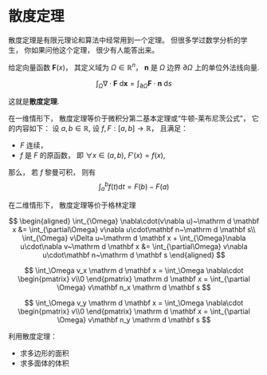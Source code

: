 # 散度定理

散度定理是有限元理论和算法中经常用到一个定理。 但很多学过数学分析的学生， 你如果问他这个定理， 很少有人能答出来。

给定向量函数 $\mathbf F(x)$， 其定义域为 $\Omega\in\mathbb R^n$， $\mathbf n$ 是 $\Omega$ 边界 $\partial \Omega$ 上的单位外法线向量.

$$
\int_{\Omega} \nabla\cdot\mathbf F~ \mathrm d \mathbf x = \int_{\partial \Omega}\mathbf  F\cdot\mathbf n ~\mathrm d s
$$

这就是**散度定理**.

在一维情形下， 散度定理等价于微积分第二基本定理或“牛顿-莱布尼茨公式”， 它的内容如下：
设 $a, b\in \mathbb R$, 设 $f, F:[a, b]\rightarrow \mathbb R$， 且满足：

* $F$ 连续，
* $f$ 是 $F$ 的原函数， 即 $\forall x \in (a, b)$, $F'(x) = f(x)$,

那么， 若 $f$ 黎曼可积， 则有
$$
\int_a^b f(t) \mathrm d t = F(b) - F(a)
$$

在二维情形下， 散度定理等价于格林定理



$$
\begin{aligned}
\int_{\Omega} \nabla\cdot(v\nabla u)~\mathrm d \mathbf x &= \int_{\partial\Omega} v\nabla u\cdot\mathbf n~\mathrm d \mathbf s\\
\int_{\Omega} v\Delta u~\mathrm d \mathbf x + \int_{\Omega}\nabla u\cdot\nabla v~\mathrm d \mathbf x &= \int_{\partial\Omega} v\nabla u\cdot\mathbf n~\mathrm d \mathbf s
\end{aligned}
$$

$$
\int_\Omega v_x \mathrm d \mathbf x = \int_\Omega \nabla\cdot \begin{pmatrix}
v\\0
\end{pmatrix} \mathrm d \mathbf x = 
\int_{\partial \Omega} v\mathbf n_x \mathrm d \mathbf s
$$

$$
\int_\Omega v_y \mathrm d \mathbf x = \int_\Omega \nabla\cdot \begin{pmatrix}
v\\0
\end{pmatrix} \mathrm d \mathbf x = 
\int_{\partial \Omega} v\mathbf n_y \mathrm d \mathbf s
$$

利用散度定理： 
* 求多边形的面积 
* 求多面体的体积